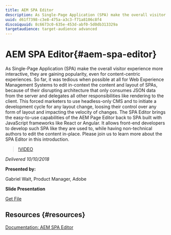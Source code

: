 ```yaml
---
title: AEM SPA Editor
description: As Single-Page Application (SPA) make the overall visitor experience more interactive, they are gaining popularity, even for content-centric experiences. So far, it was tedious when possible at all for Web Experience Management Systems to edit in-context the content and layout of SPAs, because of their disrupting architecture that only consumes JSON data from the server and delegates all other responsibilities like rendering to the client. This forced marketers to use headless-only CMS and to initiate a development cycle for any layout change, loosing their control over any form of layout and impacting the velocity of changes. The SPA Editor brings the easy-to-use capabilities of the AEM Page Editor back to SPA built with JavaScript frameworks like React or Angular. It allows front-end developers to develop such SPA like they are used to, while having non-technical authors to edit the content in-place. Please join us to learn more about the SPA Editor in this introduction. 
uuid: d61f7398-c3e8-475a-a3c3-f71a8106c8f4
discoiquuid: 8c6673c0-635e-453d-abf0-5d0db313329a
targetaudience: target-audience advanced
---
```


# AEM SPA Editor{#aem-spa-editor}

As Single-Page Application (SPA) make the overall visitor experience more interactive, they are gaining popularity, even for content-centric experiences. So far, it was tedious when possible at all for Web Experience Management Systems to edit in-context the content and layout of SPAs, because of their disrupting architecture that only consumes JSON data from the server and delegates all other responsibilities like rendering to the client. This forced marketers to use headless-only CMS and to initiate a development cycle for any layout change, loosing their control over any form of layout and impacting the velocity of changes. The SPA Editor brings the easy-to-use capabilities of the AEM Page Editor back to SPA built with JavaScript frameworks like React or Angular. It allows front-end developers to develop such SPA like they are used to, while having non-technical authors to edit the content in-place. Please join us to learn more about the SPA Editor in this introduction. 

>[!VIDEO](https://video.tv.adobe.com/v/24720/?quality=9)

*Delivered 10/10/2018*

**Presented by:**

Gabriel Walt, Product Manager, Adobe

**Slide Presentation**

[Get File](assets/aem-spa-editor.pdf)

## Resources {#resources}

[Documentation: AEM SPA Editor](https://helpx.adobe.com/experience-manager/6-4/sites/developing/user-guide.html?topic=/experience-manager/6-4/sites/developing/morehelp/spa.ug.js)

<!--
[Get back to the Overview](https://helpx.adobe.com/experience-manager/kt/eseminars/gems/aem-index.html)
-->
